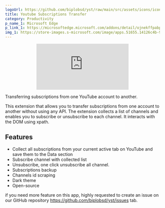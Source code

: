 ```yaml
---
logoUrl: https://github.com/biplobsd/yst/raw/main/src/assets/icons/icon128.png
title: Youtube Subscriptions Transfer
category: Productivity
p_name_1: Microsoft Edge
p_link_1: https://microsoftedge.microsoft.com/addons/detail/ojnekffpabpincdklmmmlnoanffkfahj
img_1: https://store-images.s-microsoft.com/image/apps.51655.14126c4b-9afb-4159-8ccd-5fe418b8be0f.9607b2ca-ccb4-4bfe-83ce-412395cf4b6a.d2d7a2b4-80d7-43c2-b86e-1831535622f5
---
```


<center>
<iframe class="w-full h-96" src="https://www.youtube.com/embed/EsouSNQOALQ" title="YouTube video player" frameborder="0" allow="accelerometer; autoplay; clipboard-write; encrypted-media; gyroscope; picture-in-picture" allowfullscreen></iframe>
</center>

Transferring subscriptions from one YouTube account to another.

This extension that allows you to transfer subscriptions from one account to another without using any API. The extension collects a list of channels and enables you to subscribe or unsubscribe to each channel. It interacts with the DOM using xpath.

## Features

- Collect all subscriptions from your current active tab on YouTube and save them to the Data section
- Subscribe channel with collected list
- Unsubscribe, one click unsubscribe all channel.
- Subscriptions backup
- Channels id scraping
- Dark theme
- Open-source

if you need more feature on this app, highly requested to create an issue on our GitHub repository https://github.com/biplobsd/yst/issues tab.
